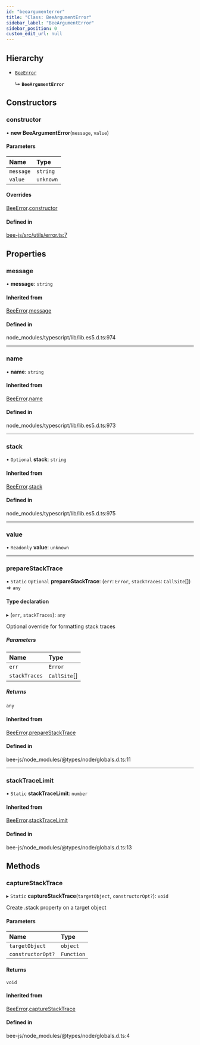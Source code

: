 ```yaml
---
id: "beeargumenterror"
title: "Class: BeeArgumentError"
sidebar_label: "BeeArgumentError"
sidebar_position: 0
custom_edit_url: null
---
```


## Hierarchy

- [`BeeError`](beeerror.md)

  ↳ **`BeeArgumentError`**

## Constructors

### constructor

• **new BeeArgumentError**(`message`, `value`)

#### Parameters

| Name | Type |
| :------ | :------ |
| `message` | `string` |
| `value` | `unknown` |

#### Overrides

[BeeError](beeerror.md).[constructor](beeerror.md#constructor)

#### Defined in

[bee-js/src/utils/error.ts:7](https://github.com/ethersphere/bee-js/blob/6f227e1/src/utils/error.ts#L7)

## Properties

### message

• **message**: `string`

#### Inherited from

[BeeError](beeerror.md).[message](beeerror.md#message)

#### Defined in

node_modules/typescript/lib/lib.es5.d.ts:974

___

### name

• **name**: `string`

#### Inherited from

[BeeError](beeerror.md).[name](beeerror.md#name)

#### Defined in

node_modules/typescript/lib/lib.es5.d.ts:973

___

### stack

• `Optional` **stack**: `string`

#### Inherited from

[BeeError](beeerror.md).[stack](beeerror.md#stack)

#### Defined in

node_modules/typescript/lib/lib.es5.d.ts:975

___

### value

• `Readonly` **value**: `unknown`

___

### prepareStackTrace

▪ `Static` `Optional` **prepareStackTrace**: (`err`: `Error`, `stackTraces`: `CallSite`[]) =\> `any`

#### Type declaration

▸ (`err`, `stackTraces`): `any`

Optional override for formatting stack traces

##### Parameters

| Name | Type |
| :------ | :------ |
| `err` | `Error` |
| `stackTraces` | `CallSite`[] |

##### Returns

`any`

#### Inherited from

[BeeError](beeerror.md).[prepareStackTrace](beeerror.md#preparestacktrace)

#### Defined in

bee-js/node_modules/@types/node/globals.d.ts:11

___

### stackTraceLimit

▪ `Static` **stackTraceLimit**: `number`

#### Inherited from

[BeeError](beeerror.md).[stackTraceLimit](beeerror.md#stacktracelimit)

#### Defined in

bee-js/node_modules/@types/node/globals.d.ts:13

## Methods

### captureStackTrace

▸ `Static` **captureStackTrace**(`targetObject`, `constructorOpt?`): `void`

Create .stack property on a target object

#### Parameters

| Name | Type |
| :------ | :------ |
| `targetObject` | `object` |
| `constructorOpt?` | `Function` |

#### Returns

`void`

#### Inherited from

[BeeError](beeerror.md).[captureStackTrace](beeerror.md#capturestacktrace)

#### Defined in

bee-js/node_modules/@types/node/globals.d.ts:4
